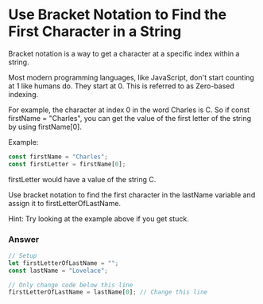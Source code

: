 # Use Bracket Notation to Find the First Character in a String
Bracket notation is a way to get a character at a specific index within a string.

Most modern programming languages, like JavaScript, don't start counting at 1 like humans do. They start at 0. This is referred to as Zero-based indexing.

For example, the character at index 0 in the word Charles is C. So if const firstName = "Charles", you can get the value of the first letter of the string by using firstName[0].

Example:

```js
const firstName = "Charles";
const firstLetter = firstName[0];
```
firstLetter would have a value of the string C.

Use bracket notation to find the first character in the lastName variable and assign it to firstLetterOfLastName.

Hint: Try looking at the example above if you get stuck.

### Answer

```js
// Setup
let firstLetterOfLastName = "";
const lastName = "Lovelace";

// Only change code below this line
firstLetterOfLastName = lastName[0]; // Change this line
```
